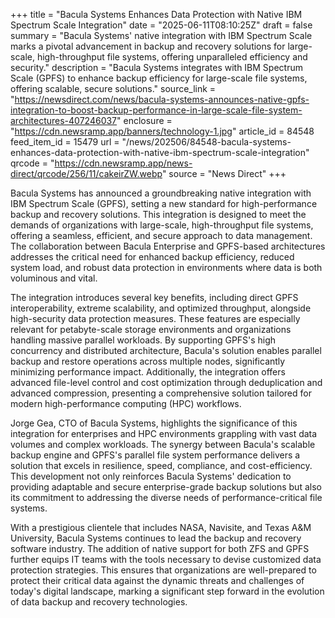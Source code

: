 +++
title = "Bacula Systems Enhances Data Protection with Native IBM Spectrum Scale Integration"
date = "2025-06-11T08:10:25Z"
draft = false
summary = "Bacula Systems' native integration with IBM Spectrum Scale marks a pivotal advancement in backup and recovery solutions for large-scale, high-throughput file systems, offering unparalleled efficiency and security."
description = "Bacula Systems integrates with IBM Spectrum Scale (GPFS) to enhance backup efficiency for large-scale file systems, offering scalable, secure solutions."
source_link = "https://newsdirect.com/news/bacula-systems-announces-native-gpfs-integration-to-boost-backup-performance-in-large-scale-file-system-architectures-407246037"
enclosure = "https://cdn.newsramp.app/banners/technology-1.jpg"
article_id = 84548
feed_item_id = 15479
url = "/news/202506/84548-bacula-systems-enhances-data-protection-with-native-ibm-spectrum-scale-integration"
qrcode = "https://cdn.newsramp.app/news-direct/qrcode/256/11/cakeirZW.webp"
source = "News Direct"
+++

<p>Bacula Systems has announced a groundbreaking native integration with IBM Spectrum Scale (GPFS), setting a new standard for high-performance backup and recovery solutions. This integration is designed to meet the demands of organizations with large-scale, high-throughput file systems, offering a seamless, efficient, and secure approach to data management. The collaboration between Bacula Enterprise and GPFS-based architectures addresses the critical need for enhanced backup efficiency, reduced system load, and robust data protection in environments where data is both voluminous and vital.</p><p>The integration introduces several key benefits, including direct GPFS interoperability, extreme scalability, and optimized throughput, alongside high-security data protection measures. These features are especially relevant for petabyte-scale storage environments and organizations handling massive parallel workloads. By supporting GPFS's high concurrency and distributed architecture, Bacula's solution enables parallel backup and restore operations across multiple nodes, significantly minimizing performance impact. Additionally, the integration offers advanced file-level control and cost optimization through deduplication and advanced compression, presenting a comprehensive solution tailored for modern high-performance computing (HPC) workflows.</p><p>Jorge Gea, CTO of Bacula Systems, highlights the significance of this integration for enterprises and HPC environments grappling with vast data volumes and complex workloads. The synergy between Bacula's scalable backup engine and GPFS's parallel file system performance delivers a solution that excels in resilience, speed, compliance, and cost-efficiency. This development not only reinforces Bacula Systems' dedication to providing adaptable and secure enterprise-grade backup solutions but also its commitment to addressing the diverse needs of performance-critical file systems.</p><p>With a prestigious clientele that includes NASA, Navisite, and Texas A&M University, Bacula Systems continues to lead the backup and recovery software industry. The addition of native support for both ZFS and GPFS further equips IT teams with the tools necessary to devise customized data protection strategies. This ensures that organizations are well-prepared to protect their critical data against the dynamic threats and challenges of today's digital landscape, marking a significant step forward in the evolution of data backup and recovery technologies.</p>